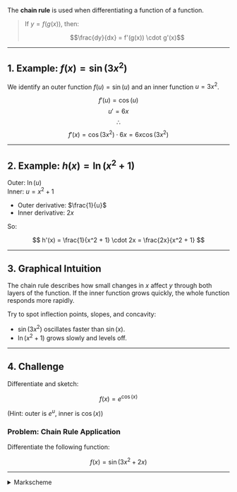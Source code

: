 
The **chain rule** is used when differentiating a function of a function.

> If $y = f(g(x))$, then:
>
> $$\frac{dy}{dx} = f'(g(x)) \cdot g'(x)$$

---

## 1. Example: $f(x) = \sin(3x^2)$

We identify an outer function $f(u) = \sin(u)$ and an inner function $u = 3x^2$.

$$f'(u) = \cos(u)$$
$$u' = 6x$$
$$∴ $$
$$
  f'(x) = \cos(3x^2) \cdot 6x = 6x \cos(3x^2)
$$



---

## 2. Example: $h(x) = \ln(x^2 + 1)$

Outer: $\ln(u)$  
Inner: $u = x^2 + 1$

- Outer derivative: $\frac{1}{u}$
- Inner derivative: $2x$

So:

$$
h'(x) = \frac{1}{x^2 + 1} \cdot 2x = \frac{2x}{x^2 + 1}
$$



---

## 3. Graphical Intuition

The chain rule describes how small changes in $x$ affect $y$ through both layers of the function. If the inner function grows quickly, the whole function responds more rapidly.

Try to spot inflection points, slopes, and concavity:

- $\sin(3x^2)$ oscillates faster than $\sin(x)$.
- $\ln(x^2 + 1)$ grows slowly and levels off.

---

## 4. Challenge

Differentiate and sketch:

$$
f(x) = e^{\cos(x)}
$$

(Hint: outer is $e^u$, inner is $\cos(x)$)

### Problem: Chain Rule Application

Differentiate the following function:

$$
f(x) = \sin(3x^2 + 2x)
$$

---

<details>
<summary>Markscheme</summary>

**Step 1:** Recognize the chain rule structure  
This is a composition:  
- Outer function: $$\sin(u)$$  
- Inner function: $$u = 3x^2 + 2x$$

**Step 2:** Differentiate each part  
- Derivative of outer: $$\frac{d}{du}[\sin(u)] = \cos(u)$$  
- Derivative of inner:  
  $$
  frac{d}{dx}[3x^2 + 2x] = 6x + 2
  $$

**Step 3:** Apply the chain rule  
$$
f'(x) = \cos(3x^2 + 2x) \cdot (6x + 2)
$$

**Final Answer:**  
$$
f'(x) = (6x + 2)\cos(3x^2 + 2x)
$$

</details>
